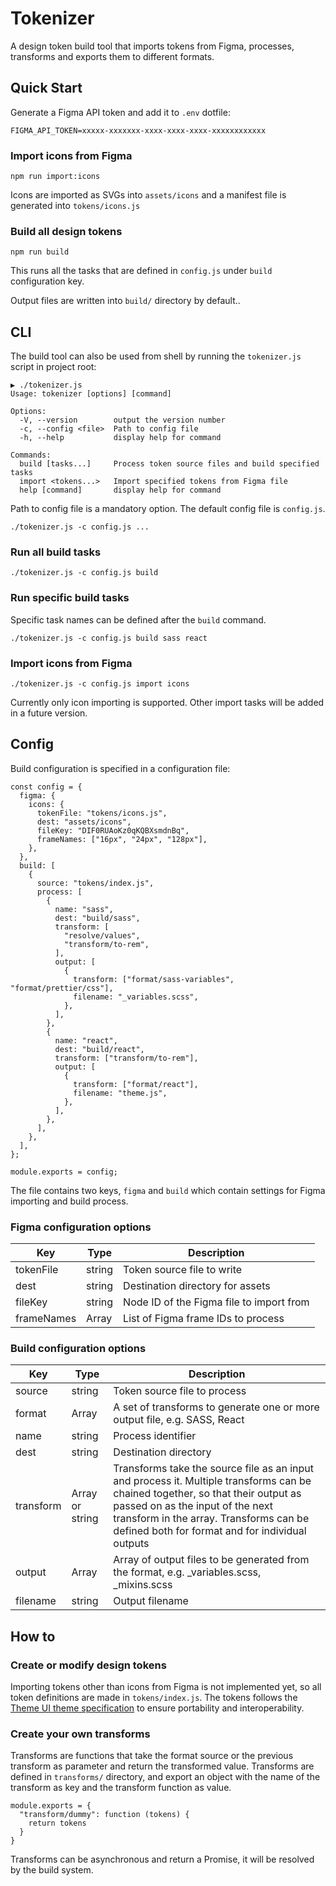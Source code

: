 # Tokenizer

A design token build tool that imports tokens from Figma, processes, transforms and exports them to different formats.

## Quick Start

Generate a Figma API token and add it to `.env` dotfile:

```
FIGMA_API_TOKEN=xxxxx-xxxxxxx-xxxx-xxxx-xxxx-xxxxxxxxxxxx
```

### Import icons from Figma
```
npm run import:icons
```
Icons are imported as SVGs into `assets/icons` and a manifest file is generated into `tokens/icons.js`

### Build all design tokens
```
npm run build
```
This runs all the tasks that are defined in `config.js` under `build` configuration key.

Output files are written into `build/` directory by default..

## CLI
The build tool can also be used from shell by running the `tokenizer.js` script in project root:
```
▶ ./tokenizer.js
Usage: tokenizer [options] [command]

Options:
  -V, --version        output the version number
  -c, --config <file>  Path to config file
  -h, --help           display help for command

Commands:
  build [tasks...]     Process token source files and build specified tasks
  import <tokens...>   Import specified tokens from Figma file
  help [command]       display help for command
```
Path to config file is a mandatory option. The default config file is `config.js`.
```
./tokenizer.js -c config.js ...
```

### Run all build tasks
```
./tokenizer.js -c config.js build
```
### Run specific build tasks
Specific task names can be defined after the `build` command.
```
./tokenizer.js -c config.js build sass react
```
### Import icons from Figma
```
./tokenizer.js -c config.js import icons
```
Currently only icon importing is supported. Other import tasks will be added in a future version.

## Config
Build configuration is specified in a configuration file:
```
const config = {
  figma: {
    icons: {
      tokenFile: "tokens/icons.js",
      dest: "assets/icons",
      fileKey: "DIF0RUAoKz0qKQBXsmdnBq",
      frameNames: ["16px", "24px", "128px"],
    },
  },
  build: [
    {
      source: "tokens/index.js",
      process: [
        {
          name: "sass",
          dest: "build/sass",
          transform: [
            "resolve/values",
            "transform/to-rem",
          ],
          output: [
            {
              transform: ["format/sass-variables", "format/prettier/css"],
              filename: "_variables.scss",
            },
          ],
        },
        {
          name: "react",
          dest: "build/react",
          transform: ["transform/to-rem"],
          output: [
            {
              transform: ["format/react"],
              filename: "theme.js",
            },
          ],
        },
      ],
    },
  ],
};

module.exports = config;
```
The file contains two keys, `figma` and `build` which contain settings for Figma importing and build process.
### Figma configuration options
| Key        | Type   | Description                              |
|------------|--------|------------------------------------------|
| tokenFile  | string | Token source file to write               |
| dest       | string | Destination directory for assets         |
| fileKey    | string | Node ID of the Figma file to import from |
| frameNames | Array  | List of Figma frame IDs to process       |
### Build configuration options
| Key | Type | Description |
|---|---|---|
| source | string | Token source file to process |
| format | Array | A set of transforms to generate one or more output file, e\.g\. SASS, React |
| name | string | Process identifier |
| dest | string | Destination directory |
| transform | Array or string | Transforms take the source file as an input and process it\. Multiple transforms can be chained together, so that their output as passed on as the input of the next transform in the array\. Transforms can be defined both for format and for individual outputs |
| output | Array | Array of output files to be generated from the format, e\.g\. \_variables\.scss, \_mixins\.scss |
| filename | string | Output filename |


## How to
### Create or modify design tokens
Importing tokens other than icons from Figma is not implemented yet, so all token definitions are made in `tokens/index.js`. The tokens  follows the [Theme UI theme specification](https://theme-ui.com/theme-spec) to ensure portability and interoperability.
### Create your own transforms
Transforms are functions that take the format source or the previous transform as parameter and return the transformed value. Transforms are defined in `transforms/` directory, and export an object with the name of the transform as key and the transform function as value.
```
module.exports = {
  "transform/dummy": function (tokens) {
    return tokens
  }
}
```
Transforms can be asynchronous and return a Promise, it will be resolved by the build system.
